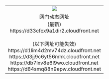 ﻿<table>
  <tr></tr>
  <tr><td colspan=2 align=center><img src="https://d33cfcx9a1dir2.cloudfront.net/Up/oGate.jpg" /></td></tr>
  <tr><td colspan=2 align=center>网门动态网址<br/>(最新)
<br>https://d33cfcx9a1dir2.cloudfront.net
<br/><br/>(以下网址可能失效)
<br>https://d1lim4d2mv74dz.cloudfront.net
<br>https://d3jj9c6yt56mhk.cloudfront.net
<br>https://db7lxv8e6l9wo.cloudfront.net
<br>https://d84smq88n9epw.cloudfront.net
    </td>
  </tr>
</table>
